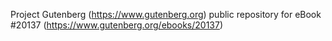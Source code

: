 Project Gutenberg (https://www.gutenberg.org) public repository for eBook #20137 (https://www.gutenberg.org/ebooks/20137)
